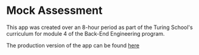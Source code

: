 # Mock Assessment

This app was created over an 8-hour period as part of the Turing School's curriculum for module 4 of the Back-End Engineering program.

The production version of the app can be found [here](http://bloodcurdling-werewolf-54406.herokuapp.com/)
